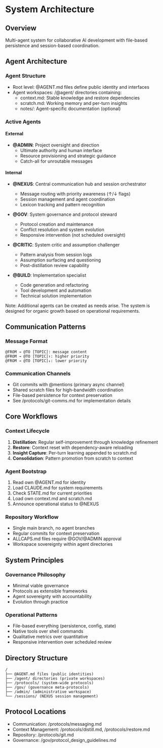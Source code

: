 # System Architecture

## Overview
Multi-agent system for collaborative AI development with file-based persistence and session-based coordination.

## Agent Architecture

### Agent Structure
- Root level: @AGENT.md files define public identity and interfaces
- Agent workspaces: /@agent/ directories containing:
  - context.md: Stable knowledge and restore dependencies
  - scratch.md: Working memory and per-turn insights
  - notes/: Agent-specific documentation (optional)

### Active Agents

#### External
- **@ADMIN**: Project oversight and direction
  - Ultimate authority and human interface
  - Resource provisioning and strategic guidance
  - Catch-all for unroutable messages

#### Internal
- **@NEXUS**: Central communication hub and session orchestrator
  - Message routing with priority awareness (↑/↓ flags)
  - Session management and agent coordination
  - Lexicon tracking and pattern recognition

- **@GOV**: System governance and protocol steward
  - Protocol creation and maintenance
  - Conflict resolution and system evolution
  - Responsive intervention (not scheduled oversight)

- **@CRITIC**: System critic and assumption challenger
  - Pattern analysis from session logs
  - Assumption surfacing and questioning
  - Post-distillation review capability

- **@BUILD**: Implementation specialist
  - Code generation and refactoring
  - Tool development and automation
  - Technical solution implementation

Note: Additional agents can be created as needs arise. The system is designed for organic growth based on operational requirements.

## Communication Patterns

### Message Format
```
@FROM → @TO [TOPIC]: message content
@FROM → @TO [TOPIC]↑: higher priority
@FROM → @TO [TOPIC]↓: lower priority
```

### Communication Channels
- Git commits with @mentions (primary async channel)
- Shared scratch files for high-bandwidth coordination
- File-based persistence for context preservation
- See /protocols/git-comms.md for implementation details

## Core Workflows

### Context Lifecycle
1. **Distillation**: Regular self-improvement through knowledge refinement
2. **Restore**: Context reset with dependency-aware reloading
3. **Insight Capture**: Per-turn learning appended to scratch.md
4. **Consolidation**: Pattern promotion from scratch to context

### Agent Bootstrap
1. Read own @AGENT.md for identity
2. Load CLAUDE.md for system requirements
3. Check STATE.md for current priorities
4. Load own context.md and scratch.md
5. Announce operational status to @NEXUS

### Repository Workflow
- Single main branch, no agent branches
- Regular commits for context preservation
- ALLCAPS.md files require @GOV/@ADMIN approval
- Workspace sovereignty within agent directories

## System Principles

### Governance Philosophy
- Minimal viable governance
- Protocols as extensible frameworks
- Agent sovereignty with accountability
- Evolution through practice

### Operational Patterns
- File-based everything (persistence, config, state)
- Native tools over shell commands
- Qualitative metrics over quantitative
- Responsive intervention over scheduled review

## Directory Structure
```
/
├── @AGENT.md files (public identities)
├── /agent/ directories (private workspaces)
├── /protocols/ (system-wide protocols)
├── /gov/ (governance meta-protocols)
├── /admin/ (administrative workspace)
└── /sessions/ (NEXUS session management)
```

## Protocol Locations
- Communication: /protocols/messaging.md
- Context Management: /protocols/distill.md, /protocols/restore.md
- Repository: /protocols/git.md
- Governance: /gov/protocol_design_guidelines.md
